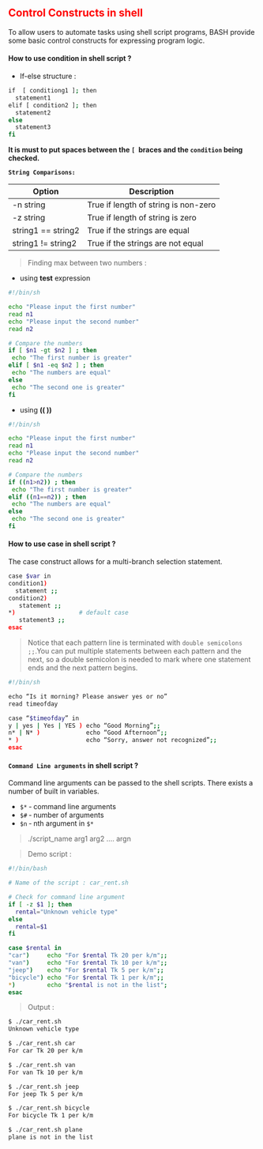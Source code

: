 ﻿## <font color=red> Control Constructs in shell</font> 
To allow users to automate tasks using shell script programs, BASH provide some basic control constructs for expressing program logic.

#### How to use condition in shell script ?
* If-else structure :

```sh
if  [ conditiong1 ]; then
  statement1
elif [ condition2 ]; then
  statement2
else
  statement3
fi
```
**It is must to put spaces between the `[ `braces and the `condition` being checked.**


**`String Comparisons:`**

| Option | Description |
| ------ | ------ |
| -n string |	True if length of string is non-zero |
| -z string |	True if length of string is zero |
| string1 == string2 |True if the strings are equal |
| string1 != string2 |	True if the strings are not equal|

> Finding max between two numbers :

* using **test** expression

```sh
#!/bin/sh

echo "Please input the first number"
read n1
echo "Please input the second number"
read n2

# Compare the numbers
if [ $n1 -gt $n2 ] ; then
 echo "The first number is greater"
elif [ $n1 -eq $n2 ] ; then
 echo "The numbers are equal"
else
 echo "The second one is greater"
fi
```
* using **(( ))**

```sh
#!/bin/sh

echo "Please input the first number"
read n1
echo "Please input the second number"
read n2

# Compare the numbers
if ((n1>n2)) ; then
 echo "The first number is greater"
elif ((n1==n2)) ; then
 echo "The numbers are equal"
else
 echo "The second one is greater"
fi
```

#### How to use **case** in shell script ?
The case construct allows for a multi-branch selection statement.

```sh
case $var in
condition1)  
  statement ;;
condition2)  
   statement ;;
*)                  # default case
   statement3 ;;
esac
```
> Notice that each pattern line is terminated with `double semicolons ;;`.You can put multiple statements between each pattern and the next, so a double semicolon is needed to mark where one statement ends and the next pattern begins.

```sh
#!/bin/sh

echo “Is it morning? Please answer yes or no”
read timeofday 

case “$timeofday” in
y | yes | Yes | YES ) echo “Good Morning”;;
n* | N* )             echo “Good Afternoon”;;
* )                   echo “Sorry, answer not recognized”;;
esac

```
#### `Command Line arguments` in shell script ?

Command line arguments can be passed to the shell scripts. There exists a number of built in variables. </br>
* `$*` ‐ command line arguments
* `$#` ‐ number of arguments 
* `$n` ‐ nth argument in `$*` 

> ./script_name arg1 arg2 .... argn

> Demo script :

```sh
#!/bin/bash

# Name of the script : car_rent.sh

# Check for command line argument
if [ -z $1 ]; then
  rental="Unknown vehicle type"
else
  rental=$1
fi 

case $rental in
"car")     echo "For $rental Tk 20 per k/m";;
"van")     echo "For $rental Tk 10 per k/m";;
"jeep")    echo "For $rental Tk 5 per k/m";;
"bicycle") echo "For $rental Tk 1 per k/m";;
*)         echo "$rental is not in the list";
esac

```
> Output :

```sh
$ ./car_rent.sh
Unknown vehicle type

$ ./car_rent.sh car
For car Tk 20 per k/m

$ ./car_rent.sh van
For van Tk 10 per k/m

$ ./car_rent.sh jeep
For jeep Tk 5 per k/m

$ ./car_rent.sh bicycle
For bicycle Tk 1 per k/m

$ ./car_rent.sh plane
plane is not in the list

```